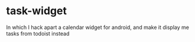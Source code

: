 # task-widget
In which I hack apart a calendar widget for android, and make it display me tasks from todoist instead
